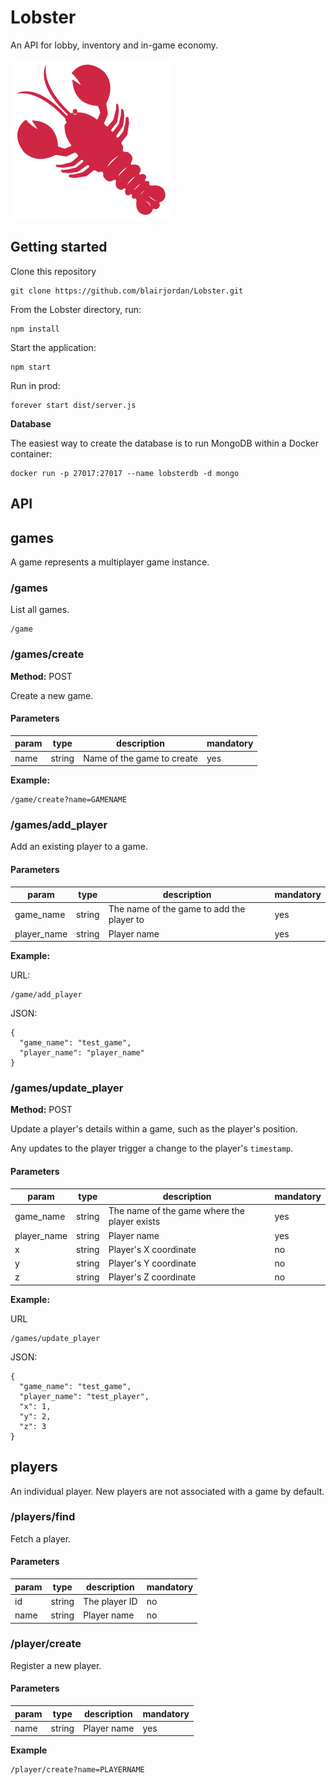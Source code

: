 # Lobster

An API for lobby, inventory and in-game economy.

![](images/logo.png?raw=true)

## Getting started

Clone this repository

    git clone https://github.com/blairjordan/Lobster.git

From the Lobster directory, run:

    npm install
    
Start the application:      
    
    npm start

Run in prod:

	forever start dist/server.js
	
**Database**

The easiest way to create the database is to run MongoDB within a Docker container:

    docker run -p 27017:27017 --name lobsterdb -d mongo

## API
## games

A game represents a multiplayer game instance.

### /games

List all games.

	/game

### /games/create

**Method:** POST

Create a new game.

#### Parameters
|param|type|description|mandatory|
|--|--|--|--|
|name|string|Name of the game to create|yes|

**Example:**
	
    /game/create?name=GAMENAME

### /games/add_player

Add an existing player to a game.

#### Parameters
|param|type|description|mandatory|
|--|--|--|--|
|game_name|string|The name of the game to add the player to|yes|
|player_name|string|Player name|yes|

**Example:**

URL:

    /game/add_player
 
 JSON:
    
    { 
      "game_name": "test_game",
      "player_name": "player_name"
    }

### /games/update_player
**Method:** POST

Update a player's details within a game, such as the player's position.

Any updates to the player trigger a change to the player's `timestamp`.

#### Parameters
|param|type|description|mandatory|
|--|--|--|--|
|game_name|string|The name of the game where the player exists|yes|
|player_name|string|Player name|yes|
|x|string|Player's X coordinate|no|
|y|string|Player's Y coordinate|no|
|z|string|Player's Z coordinate|no|

**Example:**

URL

    /games/update_player

JSON:

    { 
      "game_name": "test_game",
      "player_name": "test_player",
      "x": 1,
      "y": 2,
      "z": 3
    }



## players

An individual player. New players are not associated with a game by default.

### /players/find

Fetch  a player.

#### Parameters
|param|type|description|mandatory|
|--|--|--|--|
|id|string|The player ID|no|
|name|string|Player name|no|

### /player/create

Register a new player.

#### Parameters
|param|type|description|mandatory|
|--|--|--|--|
|name|string|Player name|yes|

**Example**

    /player/create?name=PLAYERNAME

